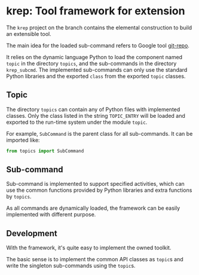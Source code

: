 krep: Tool framework for extension
==================================

The `krep` project on the branch contains the elemental construction to build
an extensible tool.

The main idea for the loaded sub-command refers to Google tool [git-repo][].

It relies on the dynamic language Python to load the component named `topic` in
the directory `topics`, and the sub-commands in the directory `krep_subcmd`.
The implemented sub-commands can only use the standard Python libraries and the
exported `class` from the exported `topic` classes.

Topic
-----

The directory `topics` can contain any of Python files with implemented classes.
Only the class listed in the string `TOPIC_ENTRY` will be loaded and exported
to the run-time system under the module `topic`.

For example, `SubCommand` is the parent class for all sub-commands. It can be
imported like:

```python
from topics import SubCommand
```

Sub-command
-----------

Sub-command is implemented to support specified activities, which can use the
common functions provided by Python libraries and extra functions by `topics`.

As all commands are dynamically loaded, the framework can be easily implemented
with different purpose.


Development
-----------

With the framework, it's quite easy to implement the owned toolkit.

The basic sense is to implement the common API classes as `topic`s and write
the singleton sub-commands using the `topic`s.

[git-repo]: https://gerrit.googlesource.com/git-repo
